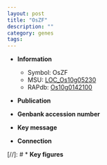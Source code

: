 ```yaml
---
layout: post
title: "OsZF"
description: ""
category: genes
tags: 
---
```


* **Information**  
    + Symbol: OsZF  
    + MSU: [LOC_Os10g05230](http://rice.uga.edu/cgi-bin/ORF_infopage.cgi?orf=LOC_Os10g05230)  
    + RAPdb: [Os10g0142100](http://rapdb.dna.affrc.go.jp/viewer/gbrowse_details/irgsp1?name=Os10g0142100)  

* **Publication**  

* **Genbank accession number**  

* **Key message**  

* **Connection**  

[//]: # * **Key figures**  


